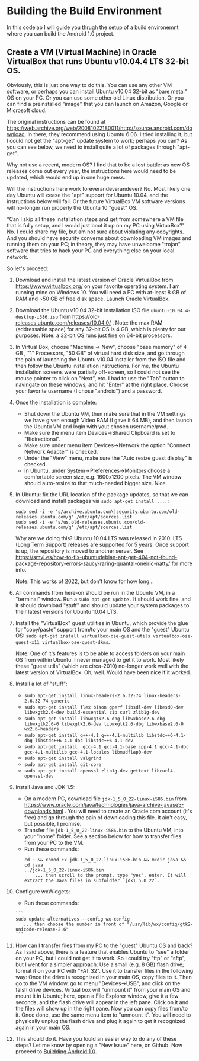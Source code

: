 # Building the Build Environment

In this codelab I will guide you thrugh the setup of a build environemnt where you can build the Android 1.0 project.

## Create a VM (Virtual Machine) in Oracle VirtualBox that runs Ubuntu v10.04.4 LTS 32-bit OS.

Obviously, this is just one way to do this. You can use any other VM software, or perhaps you can install Ubuntu v10.04 32-bit as "bare metal" OS on your PC. Or you can use some other old Linux distribution. Or you can find a preinstalled "image" that you can launch on Amazon, Google or Microsoft cloud.

The original instructions can be found at https://web.archive.org/web/20081022180011/http://source.android.com/download. In there, they recommend using Ubuntu 6.06. I tried installing it, but I could not get the "apt-get" update system to work; perhaps you can? As you can see below, we need to install quite a lot of packages through "apt-get". 

Why not use a recent, modern OS? I find that to be a lost battle: as new OS releases come out every year, the instructions here would need to be updated, which would end up in one huge mess.

Will the instructions here work foreverandeverandever? No. Most likely one day Ubuntu will cease the "apt" support for Ubuntu 10.04, and the instructions below will fail. Or the future VirtualBox VM software versions will no-longer run properly the Ubuntu 10 "guest" OS. 

"Can I skip all these installation steps and get from somewhere a VM file that is fully setup, and I would just boot it up on my PC using VirtuaBox?" No. I could share my file, but am not sure about violating any copyrights. And you should have security converns about downloading VM images and running them on your PC; in theory, they may have unwelcome "trojan" software that tries to hack your PC and everything else on your local network.

So let's proceed:

1. Download and install the latest version of Oracle VirtualBox from https://www.virtualbox.org/ on your favorite operating system. I am running mine on Windows 10. You will need a PC with at-least 8 GB of RAM and ~50 GB of free disk space. Launch Oracle VirtualBox.

1. Download the Ubuntu v10.04 32-bit installation ISO file `ubuntu-10.04.4-desktop-i386.iso` from https://old-releases.ubuntu.com/releases/10.04.0/ . Note: the max RAM (addressable space) for any 32-bit OS is 4 GB, which is plenty for our purposes. Note: a 32-bit OS runs just fine on 64-bit processors.
   
1. In Virtual Box, choose "Machine -> New", choose "base memory" of 4 GB , "1" Processors, "50 GB" of virtual hard disk size, and go through the pain of launching the Ubuntu v10.04 installer from the ISO file and then follow the Ubuntu installation instructions. For me, the Ubuntu installation screens were partially off-screen, so I could not see the mouse pointer to click on "Next", etc. I had to use the "Tab" button to navingate on these windows, and hit "Enter" at the right place. Choose your favorite username (I chose "android") and a password.
   
1. Once the installation is complete:
    * Shut down the Ubuntu VM, then make sure that in the VM settings we have given enough Video RAM (I gave it 64 MB), and then launch the Ubuntu VM and login with yout chosen username/pwd.
    * Make sure the menu item Devices->Shared Clipboard is set to "Bidirectional".
    * Make sure under menu item Devices->Network the option "Connect Network Adapter" is checked.
    * Under the "View" menu, make sure the "Auto resize guest display" is checked.
    * In Ubuntu, under System->Preferences->Monitors choose a comfortable screen size, e.g. 1600x1200 pixels. The VM window should auto-resize to that much-needed bigger size. Nice.

1. In Ubuntu: fix the URL location of the package updates, so that we can download and install packages via `sudo apt-get install ....`:

    ```
    sudo sed -i -e 's/archive.ubuntu.com\|security.ubuntu.com/old-releases.ubuntu.com/g' /etc/apt/sources.list
    sudo sed -i -e 's/us.old-releases.ubuntu.com/old-releases.ubuntu.com/g' /etc/apt/sources.list
    ```

    Why are we doing this? 
    Ubuntu 10.04 LTS was released in 2010. LTS (Long Term Support) releases are supported for 5 years. Once support is up, the repository is moved to another server.
    See https://smyl.es/how-to-fix-ubuntudebian-apt-get-404-not-found-package-repository-errors-saucy-raring-quantal-oneiric-natty/ for more info.

    Note: This works of 2022, but don't know for how long...

1. All commands from here-on should be run in the Ubuntu VM, in a "terminal" window. Run a `sudo apt-get update` . It should work fine, and it should download "stuff" and should update your system packages to their latest versions for Ubuntu 10.04 LTS.

1. Install the "VirtualBox" guest utilities in Ubuntu, which provide the glue for "copy/paste" support from/to your main OS and the "guest" Ubuntu OS: `sudo apt-get install virtualbox-ose-guest-utils virtualbox-ose-guest-x11 virtualbox-ose-guest-dkms`.

    Note: One of it's features is to be able to access folders on your main OS from within Ubuntu. I never managed to get it to work. Most likely these "guest utils" (which are circa-2010) no-longer work well with the latest version of VirtualBox. Oh, well. Would have been nice if it worked.

1. Install a lot of "stuff":
     * `sudo apt-get install linux-headers-2.6.32-74 linux-headers-2.6.32-74-generic`
     * `sudo apt-get install flex bison gperf libsdl-dev libesd0-dev libwxgtk2.6-dev build-essential zip curl zlib1g-dev`
     * `sudo apt-get install libwxgtk2.6-dbg libwxbase2.6-dbg libwxgtk2.6-0 libwxgtk2.6-dev libwxgtk2.6-dbg libwxbase2.6-0 wx2.6-headers`
     * `sudo apt-get install g++-4.1 g++-4.1-multilib libstdc++6-4.1-dbg libstdc++6-4.1-doc libstdc++6-4.1-dev`
     * `sudo apt-get install  gcc-4.1 gcc-4.1-base cpp-4.1 gcc-4.1-doc gcc-4.1-multilib gcc-4.1-locales libmudflap0-dev` 
     * `sudo apt-get install valgrind`
     * `sudo apt-get install git-core`
     * `sudo apt-get install openssl zlib1g-dev gettext libcurl4-openssl-dev`

1. Install Java and JDK 1.5:
      * On a modern PC, download file `jdk-1_5_0_22-linux-i586.bin` from https://www.oracle.com/java/technologies/java-archive-javase5-downloads.html . You will need to create an Oracle.com account (it's free) and go through the pain of downloading this file. It ain't easy, but possible, I promise.
      * Transfer file `jdk-1_5_0_22-linux-i586.bin` to the Ubuntu VM, into your "home" folder. See a section below for how to transfer files from your PC to the VM.
      * Run these commands:
        ```
        cd ~ && chmod +x jdk-1_5_0_22-linux-i586.bin && mkdir java && cd java
        ../jdk-1_5_0_22-linux-i586.bin
            ... then scroll to the prompt, type "yes", enter. It will extract the Java files in subfoldfer `jdk1.5.0_22`.
        ```
1. Configure wxWidgets:
      * Run these commands:
        
       ```
       sudo update-alternatives --config wx-config
          ... then choose the number in front of "/usr/lib/wx/config/gtk2-unicode-release-2.6"
       ```

1. How can I transfer files from my PC to the "guest" Ubuntu OS and back? As I said above, there is a feature that enables Ubuntu to "see" a folder on your PC, but I could not get it to work. So I could try "ftp" or "sftp", but I went for a simpler approach: Use a small (e.g. 8 GB) flash drive; format it on your PC with "FAT 32". Use it to transfer files in the following way: Once the drive is recognized in your main OS, copy files to it. Then go to the VM window, go to menu "Devices->USB", and click on the falsh drive devices. Virtual box will "unmount it" from your main OS and mount it in Ubuntu; here, open a File Explorer window, give it a few seconds, and the flash drive will appear in the left pane. Click on it and the files will show up in the right pane. Now you can copy files from/to it. Once done, use the same menu item to "unmount it". You will need to physically unplug the flash drive and plug it again to get it recognized again in your main OS.

1. This should do it. Have you fould an easier way to do any of these steps? Let me know by opening a "New Issue" here, on Github. Now proceed to [Buildding Android 1.0](BuildingIt.md). 
  
     

